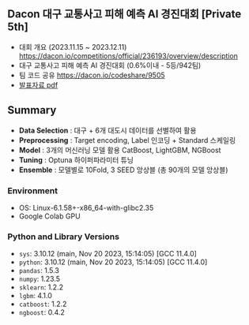 ## Dacon 대구 교통사고 피해 예측 AI 경진대회 [Private 5th]

- 대회 개요 (2023.11.15 ~ 2023.12.11) https://dacon.io/competitions/official/236193/overview/description
- 대구 교통사고 피해 예측 AI 경진대회 (0.6%이내 - 5등/942팀)
- 팀 코드 공유 https://dacon.io/codeshare/9505 
- [발표자료 pdf](https://github.com/piabona/DG-traffic-accident-prediction/blob/e741e3a3d88d430936bdae88fbcf18f2588a7c62/docs/%E1%84%83%E1%85%A2%E1%84%80%E1%85%AE%20%E1%84%80%E1%85%AD%E1%84%90%E1%85%A9%E1%86%BC%E1%84%89%E1%85%A1%E1%84%80%E1%85%A9%20%E1%84%91%E1%85%B5%E1%84%92%E1%85%A2%20%E1%84%8B%E1%85%A8%E1%84%8E%E1%85%B3%E1%86%A8%20AI%20%E1%84%80%E1%85%A7%E1%86%BC%E1%84%8C%E1%85%B5%E1%86%AB%E1%84%83%E1%85%A2%E1%84%92%E1%85%AC_%E1%84%89%E1%85%A1%E1%86%B7%E1%84%8E%E1%85%A9%E1%86%BC%E1%84%89%E1%85%A1.pdf)

## Summary  
- **Data Selection** : 대구 + 6개 대도시 데이터를 선별하여 활용
- **Preprocessing** : Target encoding, Label 인코딩 + Standard 스케일링
- **Model** : 3개의 머신러닝 모델 활용 CatBoost, LightGBM, NGBoost
- **Tuning** : Optuna 하이퍼파라미터 튜닝
- **Ensemble** : 모델별로 10Fold, 3 SEED 앙상블 (총 90개의 모델 앙상블)

### Environment
- OS: Linux-6.1.58+-x86_64-with-glibc2.35
- Google Colab GPU

### Python and Library Versions
- `sys`: 3.10.12 (main, Nov 20 2023, 15:14:05) [GCC 11.4.0]
- `python`: 3.10.12 (main, Nov 20 2023, 15:14:05) [GCC 11.4.0]
- `pandas`: 1.5.3
- `numpy`: 1.23.5
- `sklearn`: 1.2.2
- `lgbm`: 4.1.0
- `catboost`: 1.2.2
- `ngboost`: 0.4.2
